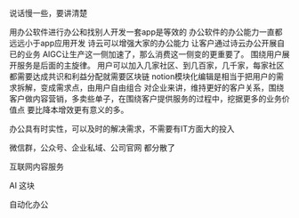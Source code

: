 
说话慢一些，要讲清楚

用办公软件进行办公和找别人开发一套app是等效的
办公软件的办公能力一直都远远小于app应用开发
诗云可以增强大家的办公能力
让客户通过诗云办公开展自已的业务
AIGC让生产这一侧加速了，那么消费这一侧变的更重要了。
围绕用户展开服务是后面的主旋律。
用户可以加入几家社区、到几百家，几千家，每家社区都需要达成共识和利益分配就需要区块链
notion模块化编辑是相当于把用户的需求拆解，变成需求点，由用户自由组合
对企业来讲，维持更好的客户关系，围绕客户做内容营销，多卖些单子，在围绕客户提供服务的过程中，挖据更多的业务价值点
要比降本增效更有意义的多。

办公具有时实性，可以及时的解决需求，不需要有IT方面大的投入



微信群，公众号、企业私域、公司官网 都分散了

互联网内容服务

AI 这块

自动化办公